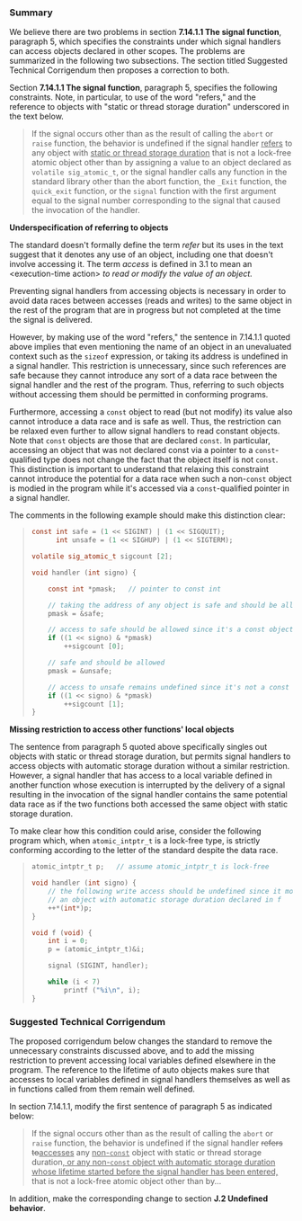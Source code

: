 ### Summary

We believe there are two problems in section **7.14.1.1 The signal function**,
paragraph 5, which specifies the constraints under which signal handlers can
access objects declared in other scopes. The problems are summarized in the
following two subsections. The section titled Suggested Technical Corrigendum
then proposes a correction to both.

Section **7.14.1.1 The signal function**, paragraph 5, specifies the following
constraints. Note, in particular, to use of the word "refers," and the reference
to objects with "static or thread storage duration" underscored in the text
below.

> If the signal occurs other than as the result of calling the `abort` or `raise`
> function, the behavior is undefined if the signal handler <u>refers</u> to any
> object with <u>static or thread storage duration</u> that is not a lock-free
> atomic object other than by assigning a value to an object declared as `volatile
> sig_atomic_t`, or the signal handler calls any function in the standard library
> other than the abort function, the `_Exit` function, the `quick_exit` function,
> or the `signal` function with the first argument equal to the signal number
> corresponding to the signal that caused the invocation of the handler.

**Underspecification of referring to objects**

The standard doesn't formally define the term *refer* but its uses in the text
suggest that it denotes any use of an object, including one that doesn't involve
accessing it. The term *access* is defined in 3.1 to mean an \<execution-time
action\> *to read or modify the value of an object.*

Preventing signal handlers from accessing objects is necessary in order to avoid
data races between accesses (reads and writes) to the same object in the rest of
the program that are in progress but not completed at the time the signal is
delivered.

However, by making use of the word "refers," the sentence in 7.14.1.1 quoted
above implies that even mentioning the name of an object in an unevaluated
context such as the `sizeof` expression, or taking its address is undefined in a
signal handler. This restriction is unnecessary, since such references are safe
because they cannot introduce any sort of a data race between the signal handler
and the rest of the program. Thus, referring to such objects without accessing
them should be permitted in conforming programs.

Furthermore, accessing a `const` object to read (but not modify) its value also
cannot introduce a data race and is safe as well. Thus, the restriction can be
relaxed even further to allow signal handlers to read constant objects. Note
that `const` objects are those that are declared `const`. In particular,
accessing an object that was not declared const via a pointer to a
`const`-qualified type does not change the fact that the object itself is not
`const`. This distinction is important to understand that relaxing this
constraint cannot introduce the potential for a data race when such a
non-`const` object is modied in the program while it's accessed via a
`const`-qualified pointer in a signal handler.

The comments in the following example should make this distinction clear:

> ```c
> const int safe = (1 << SIGINT) | (1 << SIGQUIT);
>       int unsafe = (1 << SIGHUP) | (1 << SIGTERM);
>
> volatile sig_atomic_t sigcount [2];
>
> void handler (int signo) {
>
>     const int *pmask;   // pointer to const int
>
>     // taking the address of any object is safe and should be allowed
>     pmask = &safe;
>
>     // access to safe should be allowed since it's a const object
>     if ((1 << signo) & *pmask)
>         ++sigcount [0];
>
>     // safe and should be allowed
>     pmask = &unsafe;
>
>     // access to unsafe remains undefined since it's not a const object
>     if ((1 << signo) & *pmask)
>         ++sigcount [1];
> }
> ```

**Missing restriction to access other functions' local objects**

The sentence from paragraph 5 quoted above specifically singles out objects with
static or thread storage duration, but permits signal handlers to access objects
with automatic storage duration without a similar restriction. However, a signal
handler that has access to a local variable defined in another function whose
execution is interrupted by the delivery of a signal resulting in the invocation
of the signal handler contains the same potential data race as if the two
functions both accessed the same object with static storage duration.

To make clear how this condition could arise, consider the following program
which, when `atomic_intptr_t` is a lock-free type, is strictly conforming
according to the letter of the standard despite the data race.

> ```c
> atomic_intptr_t p;   // assume atomic_intptr_t is lock-free
>
> void handler (int signo) {
>     // the following write access should be undefined since it modifies
>     // an object with automatic storage duration declared in f
>     ++*(int*)p;
> }
>
> void f (void) {
>     int i = 0;
>     p = (atomic_intptr_t)&i;
>
>     signal (SIGINT, handler);
>
>     while (i < 7)
>         printf ("%i\n", i);
> }
> ```

### Suggested Technical Corrigendum

The proposed corrigendum below changes the standard to remove the unnecessary
constraints discussed above, and to add the missing restriction to prevent
accessing local variables defined elsewhere in the program. The reference to the
lifetime of auto objects makes sure that accesses to local variables defined in
signal handlers themselves as well as in functions called from them remain well
defined.

In section 7.14.1.1, modify the first sentence of paragraph 5 as indicated
below:

> If the signal occurs other than as the result of calling the `abort` or `raise`
> function, the behavior is undefined if the signal handler ~~refers
> to~~<u>accesses</u> any <u>non-`const`</u> object with static or thread storage
> duration<u>, or any non-`const` object with automatic storage duration whose
> lifetime started before the signal handler has been entered,</u> that is not a
> lock-free atomic object other than by...

In addition, make the corresponding change to section **J.2 Undefined
behavior**.
